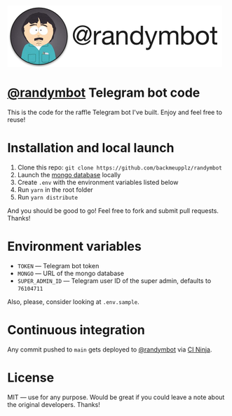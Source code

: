 [![@randymbot](/img/logo.png?raw=true)](https://t.me/randymbot)

# [@randymbot](https://t.me/randymbot) Telegram bot code

This is the code for the raffle Telegram bot I've built. Enjoy and feel free to reuse!

# Installation and local launch

1. Clone this repo: `git clone https://github.com/backmeupplz/randymbot`
2. Launch the [mongo database](https://www.mongodb.com/) locally
3. Create `.env` with the environment variables listed below
4. Run `yarn` in the root folder
5. Run `yarn distribute`

And you should be good to go! Feel free to fork and submit pull requests. Thanks!

# Environment variables

- `TOKEN` — Telegram bot token
- `MONGO` — URL of the mongo database
- `SUPER_ADMIN_ID` — Telegram user ID of the super admin, defaults to `76104711`

Also, please, consider looking at `.env.sample`.

# Continuous integration

Any commit pushed to `main` gets deployed to [@randymbot](https://t.me/randymbot) via [CI Ninja](https://github.com/backmeupplz/ci-ninja).

# License

MIT — use for any purpose. Would be great if you could leave a note about the original developers. Thanks!
